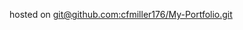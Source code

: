 hosted on [git@github.com:cfmiller176/My-Portfolio.git](git@github.com:cfmiller176/My-Portfolio.git)